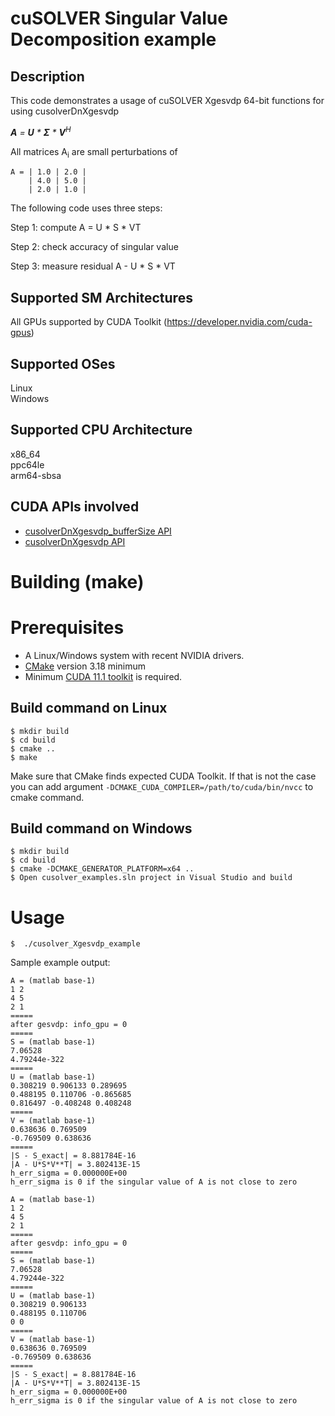 # cuSOLVER Singular Value Decomposition example

## Description

This code demonstrates a usage of cuSOLVER Xgesvdp 64-bit functions for using cusolverDnXgesvdp

_**A** = **U** * **&Sigma;** * **V**<sup>H</sup>_

All matrices A<sub>i</sub> are small perturbations of
```
A = | 1.0 | 2.0 |
    | 4.0 | 5.0 |
    | 2.0 | 1.0 |
```

The following code uses three steps:

Step 1: compute A = U * S * VT

Step 2: check accuracy of singular value

Step 3: measure residual A - U * S * VT

## Supported SM Architectures

All GPUs supported by CUDA Toolkit (https://developer.nvidia.com/cuda-gpus)  

## Supported OSes

Linux  
Windows

## Supported CPU Architecture

x86_64  
ppc64le  
arm64-sbsa

## CUDA APIs involved
- [cusolverDnXgesvdp_bufferSize  API](https://docs.nvidia.com/cuda/cusolver/index.html#cuSolverDnXgesvdp)
- [cusolverDnXgesvdp API](https://docs.nvidia.com/cuda/cusolver/index.html#cuSolverDnXgesvdp)

# Building (make)

# Prerequisites
- A Linux/Windows system with recent NVIDIA drivers.
- [CMake](https://cmake.org/download) version 3.18 minimum
- Minimum [CUDA 11.1 toolkit](https://developer.nvidia.com/cuda-downloads) is required.

## Build command on Linux
```
$ mkdir build
$ cd build
$ cmake ..
$ make
```
Make sure that CMake finds expected CUDA Toolkit. If that is not the case you can add argument `-DCMAKE_CUDA_COMPILER=/path/to/cuda/bin/nvcc` to cmake command.

## Build command on Windows
```
$ mkdir build
$ cd build
$ cmake -DCMAKE_GENERATOR_PLATFORM=x64 ..
$ Open cusolver_examples.sln project in Visual Studio and build
```

# Usage
```
$  ./cusolver_Xgesvdp_example
```

Sample example output:

```
A = (matlab base-1)
1 2
4 5
2 1
=====
after gesvdp: info_gpu = 0
=====
S = (matlab base-1)
7.06528
4.79244e-322
=====
U = (matlab base-1)
0.308219 0.906133 0.289695
0.488195 0.110706 -0.865685
0.816497 -0.408248 0.408248
=====
V = (matlab base-1)
0.638636 0.769509
-0.769509 0.638636
=====
|S - S_exact| = 8.881784E-16
|A - U*S*V**T| = 3.802413E-15
h_err_sigma = 0.000000E+00
h_err_sigma is 0 if the singular value of A is not close to zero

A = (matlab base-1)
1 2
4 5
2 1
=====
after gesvdp: info_gpu = 0
=====
S = (matlab base-1)
7.06528
4.79244e-322
=====
U = (matlab base-1)
0.308219 0.906133
0.488195 0.110706
0 0
=====
V = (matlab base-1)
0.638636 0.769509
-0.769509 0.638636
=====
|S - S_exact| = 8.881784E-16
|A - U*S*V**T| = 3.802413E-15
h_err_sigma = 0.000000E+00
h_err_sigma is 0 if the singular value of A is not close to zero
```
